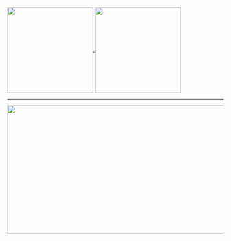 <a href="https://github.com/anuraghazra/github-readme-stats">
  <img height=200 align="center" src="https://github-readme-stats.vercel.app/api?username=ddol9" />
</a>
<a href="https://github.com/anuraghazra/convoychat">
  <img height=200 align="center" src="https://github-readme-stats.vercel.app/api/top-langs?username=ddol9&layout=compact&langs_count=8" />
</a>

----
<a href="https://github.com/devxb/gitanimals">
<img
  src="https://render.gitanimals.org/farms/ddol9"
  width="600"
  height="300"
/>
</a>
